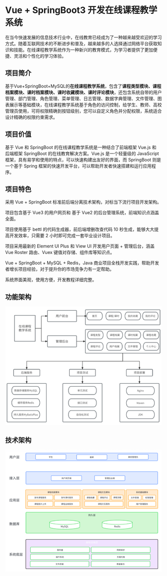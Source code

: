 # Vue + SpringBoot3 开发在线课程教学系统

在当今快速发展的信息技术行业中，在线教育已经成为了一种越来越受欢迎的学习方式。随着互联网技术的不断进步和普及，越来越多的人选择通过网络平台获取知识和技能。在线课程教学系统作为一种新兴的教育模式，为学习者提供了更加便捷、灵活和个性化的学习体验。

## 项目简介

基于Vue+SpringBoot+MySQL的**在线课程教学系统**，包含了**课程类型模块、课程档案模块、课时档案模块、课时收藏模块、课时评论模块**，还包含系统自带的用户管理、部门管理、角色管理、菜单管理、日志管理、数据字典管理、文件管理、图表展示等基础模块，在线课程教学系统基于角色的访问控制，给学生、教师、高校管理员使用，可将权限精确到按钮级别，您可以自定义角色并分配权限，系统适合设计精确的权限约束需求。

## 项目价值

基于 Vue 和 SpringBoot 的在线课程教学系统是一种结合了前端框架 Vue.js 和 后端框架 SpringBoot 的在线教育解决方案。Vue.js 是一个轻量级的 JavaScript 框架，具有易学和使用的特点，可以快速构建出友好的界面，而 SpringBoot 则是一个基于 Spring 框架的快速开发平台，可以帮助开发者快速搭建和运行应用程序。

## 项目特色

采用 Vue + SpringBoot 标准前后端分离技术架构，对标当下流行项目开发架构。

项目包含基于 Vue3 的用户网页和 基于 Vue2 的后台管理系统，前端知识点涵盖全面。

项目使用基于 bettl 的代码生成器，前后端增删改查代码 10 秒生成，能够大大提高开发效率，只需要 2 小时即可完成一套毕业设计项目。

项目采用最新的 Element UI Plus 和 View UI 开发用户页面 + 管理后台，涵盖 Vue Roster 路由、Vuex 键值对存储、组件库等知识点。

Vue + SpringBoot + MySQL + Redis，Java 商业项目全栈开发实践，帮助开发者增长项目经验，对于提升你的市场竞争力有一定帮助。

系统界面美观，使用方便，开发教程详细完整。

## 功能架构

![功能架构](doc/功能架构.png)

## 技术架构

![技术架构](doc/技术架构.png)

